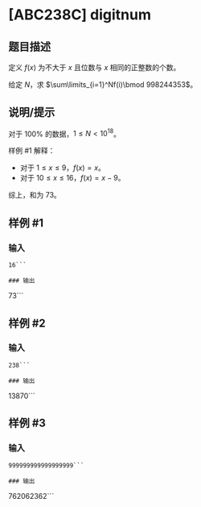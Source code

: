 # [ABC238C] digitnum

## 题目描述

定义 $f(x)$ 为不大于 $x$ 且位数与 $x$ 相同的正整数的个数。

给定 $N$，求 $\sum\limits_{i=1}^Nf(i)\bmod 998244353$。

## 说明/提示

对于 $100\%$ 的数据，$1\leq N<10^{18}$。

样例 #1 解释：
- 对于 $1\leq x\leq 9$，$f(x)=x$。
- 对于 $10\leq x\leq 16$，$f(x)=x-9$。

综上，和为 $73$。

## 样例 #1

### 输入

```
16```

### 输出

```
73```

## 样例 #2

### 输入

```
238```

### 输出

```
13870```

## 样例 #3

### 输入

```
999999999999999999```

### 输出

```
762062362```

